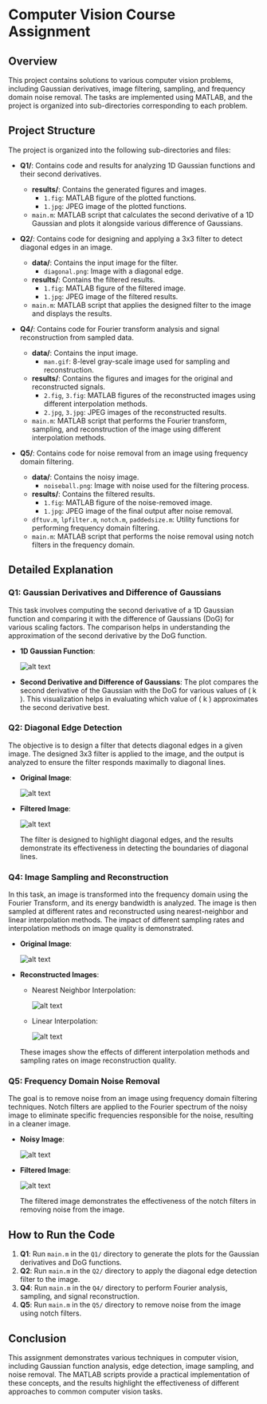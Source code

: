 # Computer Vision Course Assignment

## Overview

This project contains solutions to various computer vision problems, including Gaussian derivatives, image filtering, sampling, and frequency domain noise removal. The tasks are implemented using MATLAB, and the project is organized into sub-directories corresponding to each problem.

## Project Structure

The project is organized into the following sub-directories and files:

- **Q1/**: Contains code and results for analyzing 1D Gaussian functions and their second derivatives.
  - **results/**: Contains the generated figures and images.
    - `1.fig`: MATLAB figure of the plotted functions.
    - `1.jpg`: JPEG image of the plotted functions.
  - `main.m`: MATLAB script that calculates the second derivative of a 1D Gaussian and plots it alongside various difference of Gaussians.

- **Q2/**: Contains code for designing and applying a 3x3 filter to detect diagonal edges in an image.
  - **data/**: Contains the input image for the filter.
    - `diagonal.png`: Image with a diagonal edge.
  - **results/**: Contains the filtered results.
    - `1.fig`: MATLAB figure of the filtered image.
    - `1.jpg`: JPEG image of the filtered results.
  - `main.m`: MATLAB script that applies the designed filter to the image and displays the results.

- **Q4/**: Contains code for Fourier transform analysis and signal reconstruction from sampled data.
  - **data/**: Contains the input image.
    - `man.gif`: 8-level gray-scale image used for sampling and reconstruction.
  - **results/**: Contains the figures and images for the original and reconstructed signals.
    - `2.fig`, `3.fig`: MATLAB figures of the reconstructed images using different interpolation methods.
    - `2.jpg`, `3.jpg`: JPEG images of the reconstructed results.
  - `main.m`: MATLAB script that performs the Fourier transform, sampling, and reconstruction of the image using different interpolation methods.

- **Q5/**: Contains code for noise removal from an image using frequency domain filtering.
  - **data/**: Contains the noisy image.
    - `noiseball.png`: Image with noise used for the filtering process.
  - **results/**: Contains the filtered results.
    - `1.fig`: MATLAB figure of the noise-removed image.
    - `1.jpg`: JPEG image of the final output after noise removal.
  - `dftuv.m`, `lpfilter.m`, `notch.m`, `paddedsize.m`: Utility functions for performing frequency domain filtering.
  - `main.m`: MATLAB script that performs the noise removal using notch filters in the frequency domain.

## Detailed Explanation

### Q1: Gaussian Derivatives and Difference of Gaussians

This task involves computing the second derivative of a 1D Gaussian function and comparing it with the difference of Gaussians (DoG) for various scaling factors. The comparison helps in understanding the approximation of the second derivative by the DoG function.

- **1D Gaussian Function**:

  ![alt text](https://github.com/HosseinRezaei951/Computer_Vision_Course/blob/main/Exercises/Q1/results/1.jpg)

- **Second Derivative and Difference of Gaussians**:
  The plot compares the second derivative of the Gaussian with the DoG for various values of \( k \). This visualization helps in evaluating which value of \( k \) approximates the second derivative best.

### Q2: Diagonal Edge Detection

The objective is to design a filter that detects diagonal edges in a given image. The designed 3x3 filter is applied to the image, and the output is analyzed to ensure the filter responds maximally to diagonal lines.

- **Original Image**:

  ![alt text](https://github.com/HosseinRezaei951/Computer_Vision_Course/blob/main/Exercises/Q2/data/diagonal.png)

- **Filtered Image**:

  ![alt text](https://github.com/HosseinRezaei951/Computer_Vision_Course/blob/main/Exercises/Q2/results/1.jpg)
  
  The filter is designed to highlight diagonal edges, and the results demonstrate its effectiveness in detecting the boundaries of diagonal lines.

### Q4: Image Sampling and Reconstruction

In this task, an image is transformed into the frequency domain using the Fourier Transform, and its energy bandwidth is analyzed. The image is then sampled at different rates and reconstructed using nearest-neighbor and linear interpolation methods. The impact of different sampling rates and interpolation methods on image quality is demonstrated.

- **Original Image**:

  ![alt text](https://github.com/HosseinRezaei951/Computer_Vision_Course/blob/main/Exercises/Q4/results/2.jpg)

- **Reconstructed Images**:
  - Nearest Neighbor Interpolation:

    ![alt text](https://github.com/HosseinRezaei951/Computer_Vision_Course/blob/main/Exercises/Q4/results/2.jpg)

  - Linear Interpolation:

    ![alt text](https://github.com/HosseinRezaei951/Computer_Vision_Course/blob/main/Exercises/Q4/results/3.jpg)
    
  These images show the effects of different interpolation methods and sampling rates on image reconstruction quality.

### Q5: Frequency Domain Noise Removal

The goal is to remove noise from an image using frequency domain filtering techniques. Notch filters are applied to the Fourier spectrum of the noisy image to eliminate specific frequencies responsible for the noise, resulting in a cleaner image.

- **Noisy Image**:

  ![alt text](https://github.com/HosseinRezaei951/Computer_Vision_Course/blob/main/Exercises/Q5/data/noiseball.png)

- **Filtered Image**:

  ![alt text](https://github.com/HosseinRezaei951/Computer_Vision_Course/blob/main/Exercises/Q5/results/1.jpg)

  The filtered image demonstrates the effectiveness of the notch filters in removing noise from the image.

## How to Run the Code

1. **Q1**: Run `main.m` in the `Q1/` directory to generate the plots for the Gaussian derivatives and DoG functions.
2. **Q2**: Run `main.m` in the `Q2/` directory to apply the diagonal edge detection filter to the image.
3. **Q4**: Run `main.m` in the `Q4/` directory to perform Fourier analysis, sampling, and signal reconstruction.
4. **Q5**: Run `main.m` in the `Q5/` directory to remove noise from the image using notch filters.

## Conclusion

This assignment demonstrates various techniques in computer vision, including Gaussian function analysis, edge detection, image sampling, and noise removal. The MATLAB scripts provide a practical implementation of these concepts, and the results highlight the effectiveness of different approaches to common computer vision tasks.
